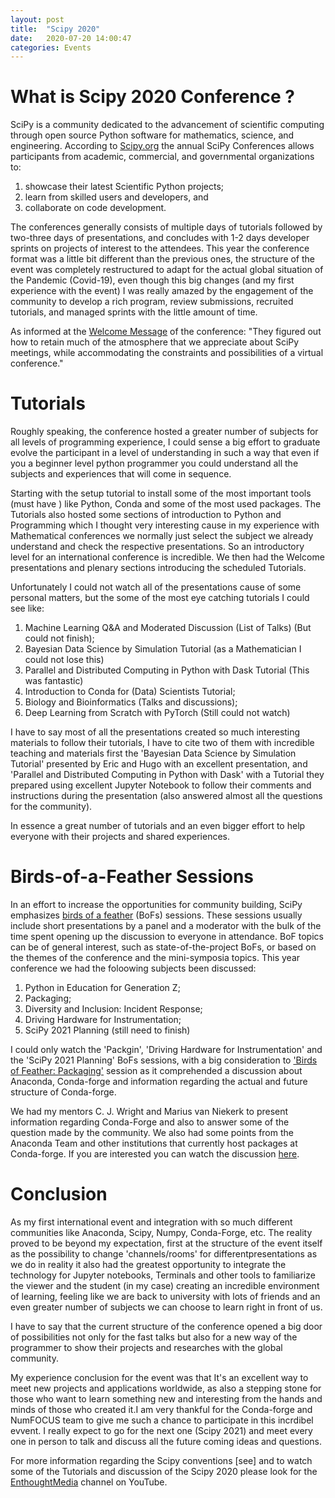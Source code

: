 ```yaml
---
layout: post
title:  "Scipy 2020"
date:   2020-07-20 14:00:47
categories: Events
---
```


# What is Scipy 2020 Conference ?
SciPy is a community dedicated to the advancement of scientific computing through open source Python software for mathematics, science, and engineering. According to [Scipy.org](https://conference.scipy.org/index.html) the annual SciPy Conferences allows participants from academic, commercial, and governmental organizations to:
  1. showcase their latest Scientific Python projects;
  2. learn from skilled users and developers, and
  3. collaborate on code development.

The conferences generally consists of multiple days of tutorials followed by two-three days of presentations, and concludes with 1-2 days developer sprints on projects of interest to the attendees.
  This year the conference format was a little bit different than the previous ones, the structure of the event was completely restructured to adapt for the actual global situation of the Pandemic (Covid-19), even though this big changes (and my first experience with the event) I was really amazed by the engagement of the community to develop a rich program, review submissions, recruited tutorials, and managed sprints with the little amount of time.
  
  As informed at the [Welcome Message](https://www.scipy2020.scipy.org/welcomemessage) of the conference: "They figured out how to retain much of the atmosphere that we appreciate about SciPy meetings, while accommodating the constraints and possibilities of a virtual conference."
    
# Tutorials
  Roughly speaking, the conference hosted a greater number of subjects for all levels of programming experience, I could sense a big effort to graduate evolve the participant in a level of understanding in such a way that even if you a beginner level python programmer you could understand all the subjects and experiences that will come in sequence.
  
  Starting with the setup tutorial to install some of the most important tools (must have ) like Python, Conda and some of the most used packages. The Tutorials also hosted some sections of introduction to Python and Programming which I thought very interesting cause in my experience with Mathematical conferences we normally just select the subject we already understand and check the respective presentations. So an introductory level for an international conference is incredible.
  We then had the Welcome presentations and plenary sections introducing the scheduled Tutorials.
  
  Unfortunately I could not watch all of the presentations cause of some personal matters, but the some of the most eye catching tutorials I could see like:
  1. Machine Learning Q&A and Moderated Discussion (List of Talks) (But could not finish);
  2. Bayesian Data Science by Simulation Tutorial (as a Mathematician I could not lose this)
  3. Parallel and Distributed Computing in Python with Dask Tutorial (This was fantastic)
  4. Introduction to Conda for (Data) Scientists Tutorial;
  5. Biology and Bioinformatics (Talks and discussions);
  6. Deep Learning from Scratch with PyTorch (Still could not watch)
  
  I have to say most of all the presentations created so much interesting materials to follow their tutorials, I have to cite two of them with incredible teaching and materials first the 'Bayesian Data Science by Simulation Tutorial' presented by Eric and Hugo with an excellent presentation, and 'Parallel and Distributed Computing in Python with Dask' with a Tutorial they prepared using excellent Jupyter Notebook to follow their comments and instructions during the presentation (also answered almost all the questions for the community).
 
 In essence a great number of tutorials and an even bigger effort to help everyone with their projects and shared experiences.
 
# Birds-of-a-Feather Sessions
  In an effort to increase the opportunities for community building, SciPy emphasizes [birds of a feather](https://www.scipy2020.scipy.org/bof-sessions) (BoFs) sessions. These sessions usually include short presentations by a panel and a moderator with the bulk of the time spent opening up the discussion to everyone in attendance. BoF topics can be of general interest, such as state-of-the-project BoFs, or based on the themes of the conference and the mini-symposia topics.
  This year conference we had the foloowing subjects been discussed:
  1. Python in Education for Generation Z;
  2. Packaging;
  3. Diversity and Inclusion: Incident Response;
  4. Driving Hardware for Instrumentation;
  5. SciPy 2021 Planning (still need to finish)
  
  I could only watch the 'Packgin', 'Driving Hardware for Instrumentation' and the 'SciPy 2021 Planning' BoFs sessions, with a big consideration to ['Birds of Feather: Packaging'](https://conda-forge.org/blog/posts/2020-07-06-scipy-bof/) session as it comprehended a discussion about Anaconda, Conda-forge and information regarding the actual and future structure of Conda-forge.
  
  We had my mentors C. J. Wright and Marius van Niekerk to present information regarding Conda-Forge and also to answer some of the question made by the community. We also had some points from the Anaconda Team and other institutions that currently host packages at Conda-forge. If you are interested you can watch the discussion [here](https://www.youtube.com/watch?v=lF1DjJ5yWLw).
  
# Conclusion
  As my first international event and integration with so much different communities like Anaconda, Scipy, Numpy, Conda-Forge, etc. The reality proved to be beyond my expectation, first at the structure of the event itself as the possibility to change 'channels/rooms' for differentpresentations as we do in reality it also had the greatest opportunity to integrate the technology for Jupyter notebooks, Terminals and other tools to familiarize the viewer and the student (in my case) creating an incredible environment of learning, feeling like we are back to university with lots of friends and an even greater number of subjects we can choose to learn right in front of us. 
  
  I have to say that the current structure of the conference opened a big door of possibilities not only for the fast talks but also for a new way of the programmer to show their projects and researches with the global community.
  
 My experience conclusion for the event was that It's an excellent way to meet new projects and applications worldwide, as also a stepping stone for those who want to learn something new and interesting from the hands and minds of those who created it.I am very thankful for the Conda-forge and NumFOCUS team to give me such a chance to participate in this incrdibel evvent.  I really expect to go for the next one (Scipy 2021) and meet every one in person to talk and discuss all the future coming ideas and questions.
 
 For more information regarding the Scipy conventions [see] and to watch some of the Tutorials and discussion of the Scipy 2020 please look for the [EnthoughtMedia](https://www.youtube.com/user/EnthoughtMedia) channel on YouTube.

